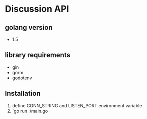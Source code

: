 # Discussion API

## golang version 
- 1.5

## library requirements
- gin
- gorm
- godotenv

## Installation
1. define CONN_STRING and LISTEN_PORT environment variable
2. `go run ./main.go
